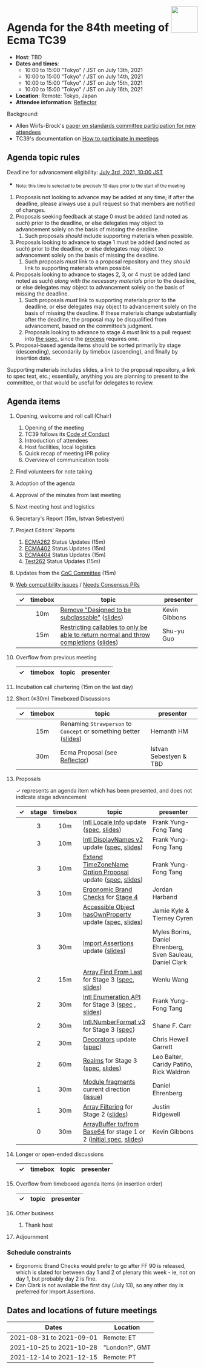 
<img src="../images/Ecma_RVB-003.jpg" align="right" height="70" alt="" />

# Agenda for the 84th meeting of Ecma TC39

- **Host**: TBD
- **Dates and times**:
  - 10:00 to 15:00 "Tokyo" / JST on July 13th, 2021
  - 10:00 to 15:00 "Tokyo" / JST on July 14th, 2021
  - 10:00 to 15:00 "Tokyo" / JST on July 15th, 2021
  - 10:00 to 15:00 "Tokyo" / JST on July 16th, 2021
- **Location**: Remote: Tokyo, Japan
- **Attendee information**: [Reflector](https://github.com/tc39/Reflector/issues/380)

Background:
- Allen Wirfs-Brock's [paper on standards committee participation for new attendees](http://wirfs-brock.com/allen/files/papers/standpats-asianplop2016.pdf)
- TC39's documentation on [How to participate in meetings](https://github.com/tc39/how-we-work/blob/master/how-to-participate-in-meetings.md)

## Agenda topic rules

Deadline for advancement eligibility: [July 3rd, 2021, 10:00 JST ](https://www.timeanddate.com/countdown/generic?p0=1440&iso=20210703T01&msg%20%20%20%20=TC39%20Submission%20deadline)
  - <sub>Note: this time is selected to be precisely 10 days prior to the start of the meeting</sub>

1. Proposals not looking to advance may be added at any time; if after the deadline, please always use a pull request so that members are notified of changes.
1. Proposals seeking feedback at stage 0 must be added (and noted as such) prior to the deadline, or else delegates may object to advancement solely on the basis of missing the deadline.
    1. Such proposals *should* include supporting materials when possible.
1. Proposals looking to advance to stage 1 must be added (and noted as such) prior to the deadline, or else delegates may object to advancement solely on the basis of missing the deadline.
    1. Such proposals *must* link to a proposal repository and they *should* link to supporting materials when possible.
1. Proposals looking to advance to stages 2, 3, or 4 must be added (and noted as such) *along with the necessary materials* prior to the deadline, or else delegates may object to advancement solely on the basis of missing the deadline.
    1. Such proposals *must* link to supporting materials prior to the deadline, or else delegates may object to advancement solely on the basis of missing the deadline. If these materials change substantially after the deadline, the proposal may be disqualified from advancement, based on the committee’s judgment.
    1. Proposals looking to advance to stage 4 *must* link to a pull request into [the spec](https://github.com/tc39/ecma262), since the [process](https://tc39.github.io/process-document/) requires one.
1. Proposal-based agenda items should be sorted primarily by stage (descending), secondarily by timebox (ascending), and finally by insertion date.

Supporting materials includes slides, a link to the proposal repository, a link to spec text, etc.; essentially, anything you are planning to present to the committee, or that would be useful for delegates to review.

## Agenda items

1. Opening, welcome and roll call (Chair)
    1. Opening of the meeting
    1. TC39 follows its [Code of Conduct](https://tc39.github.io/code-of-conduct/)
    1. Introduction of attendees
    1. Host facilities, local logistics
    1. Quick recap of meeting IPR policy
    1. Overview of communication tools
1. Find volunteers for note taking
1. Adoption of the agenda
1. Approval of the minutes from last meeting
1. Next meeting host and logistics
1. Secretary's Report (15m, Istvan Sebestyen)
1. Project Editors’ Reports
    1. [ECMA262](https://github.com/tc39/ecma262) Status Updates (15m)
    1. [ECMA402](https://github.com/tc39/ecma402) Status Updates (15m)
    1. [ECMA404](https://www.ecma-international.org/publications/standards/Ecma-404.htm) Status Updates (15m)
    1. [Test262](https://github.com/tc39/test262) Status Updates (15m)
1. Updates from the [CoC Committee](https://tc39.es/code-of-conduct/#code-of-conduct-committee) (15m)
1. [Web compatibility issues](https://github.com/tc39/ecma262/issues?utf8=✓&q=is%3Aopen+label%3A%22web+reality%22+is%3Aissue) / [Needs Consensus PRs](https://github.com/tc39/ecma262/pulls?q=is%3Apr+is%3Aopen+label%3A%22needs+consensus%22)

    | ✓ | timebox | topic | presenter |
    |:-:|:-------:|-------|-----------|
    | | 10m | [Remove "Designed to be subclassable"](https://github.com/tc39/ecma262/pull/2360) ([slides](https://docs.google.com/presentation/d/1WDLS4tBiAbEJQeBYRJwjut_yfseGBKocTHpUlM4dpJM/)) | Kevin Gibbons |
    | | 15m | [Restricting callables to only be able to return normal and throw completions](https://github.com/tc39/ecma262/pull/2448) ([slides](https://docs.google.com/presentation/d/1BYX6iJqYJSNL0pR-De074hhQceXqNzGHTVyS9UesGZQ/edit?usp=sharing)) | Shu-yu Guo |

1. Overflow from previous meeting

    | ✓ | timebox | topic | presenter |
    |:-:|:-------:|-------|-----------|

1. Incubation call chartering (15m on the last day)

1. Short (&le;30m) Timeboxed Discussions

    | ✓ | timebox | topic | presenter |
    |:-:|:-------:|-------|-----------|
    | | 15m | Renaming `Strawperson` to `Concept` or something better ([slides](https://docs.google.com/presentation/d/11PBKeQOGVj3r3F9xBJIKpgftfyeW5lGHHAJrI7Misgc/edit?usp=sharing))| Hemanth HM |
    | | 30m | Ecma Proposal (see [Reflector](https://github.com/tc39/Reflector/issues/386)) | Istvan Sebestyen & TBD |

1. Proposals

    ✓ represents an agenda item which has been presented, and does not indicate stage advancement

    | ✓ | stage | timebox | topic | presenter |
    |:-:|:-----:|:-------:|-------|-----------|
    | | 3 | 10m | [Intl Locale Info](https://github.com/tc39/proposal-intl-locale-info) update ([spec](https://tc39.es/proposal-intl-locale-info/), [slides](https://docs.google.com/presentation/d/1rrEaInlUFpYJ3djkRfQHpMBzt0C88WuQeFGis8x9UP8)) | Frank Yung-Fong Tang |
    | | 3 | 10m | [Intl DisplayNames v2](https://github.com/tc39/intl-displaynames-v2) update ([spec](https://tc39.es/intl-displaynames-v2), [slides](https://docs.google.com/presentation/d/1EUJ8fIBcCN784S_Da5FT8Fxgo1_lVM8InbSUjhuvpkU/edit#slide=id.ge36b9e7bc8_0_1)) | Frank Yung-Fong Tang |
    | | 3 | 10m | [Extend TimeZoneName Option Proposal](https://github.com/tc39/proposal-intl-extend-timezonename) update ([spec](https://tc39.es/proposal-intl-extend-timezonename), [slides](https://docs.google.com/presentation/d/1a4cp-Jw_k47iv3oHFDC2rhkNPHbZbTzrZOSVR_4_QlM)) | Frank Yung-Fong Tang |
    | | 3 | 10m | [Ergonomic Brand Checks](https://github.com/tc39/proposal-private-fields-in-in) for [Stage 4](https://github.com/tc39/proposal-private-fields-in-in/issues/7) | Jordan Harband |
    | | 3 | 10m | [Accessible Object hasOwnProperty](https://github.com/tc39/proposal-accessible-object-hasownproperty) update ([spec](https://tc39.es/proposal-accessible-object-hasownproperty/), [slides](https://docs.google.com/presentation/d/1UbbNOjNB6XpMGo1GGwl0b8lVsNoCPPPLBByPYc7i5IY/edit?usp=sharing)) | Jamie Kyle & Tierney Cyren
    | | 3 | 30m | [Import Assertions](https://github.com/tc39/proposal-import-assertions/) update ([slides](https://docs.google.com/presentation/d/1GE5BeW0S4avaOikOB9XfXdE75rmt8MHOylIe3w4FPFA)) | Myles Borins, Daniel Ehrenberg, Sven Sauleau, Daniel Clark |
    | | 2 | 15m | [Array Find From Last](https://github.com/tc39/proposal-array-find-from-last) for Stage 3 ([spec](https://tc39.es/proposal-array-find-from-last/index.html), [slides](https://kingwl.github.io/proposal-array-find-from-last-looking-for-stage-3-sides)) | Wenlu Wang
    | | 2 | 30m | [Intl Enumeration API](https://github.com/tc39/proposal-intl-enumeration) for Stage 3 ([spec](https://tc39.es/proposal-intl-enumeration) , [slides](https://docs.google.com/presentation/d/1zL3lb4stb4wrfDlOeMsmW5NqjX_TxTWL5pMjTa1qHVw/edit?usp=sharing)) | Frank Yung-Fong Tang |
    | | 2 | 30m | [Intl.NumberFormat v3](https://github.com/tc39/proposal-intl-numberformat-v3#readme) for Stage 3 ([spec](https://tc39.es/proposal-intl-numberformat-v3/out/numberformat/diff.html)) | Shane F. Carr |
    | | 2 | 30m | [Decorators](https://github.com/tc39/proposal-decorators) update ([spec](https://arai-a.github.io/ecma262-compare/?pr=2417)) | Chris Hewell Garrett
    | | 2 | 60m | [Realms](https://github.com/tc39/proposal-realms) for Stage 3 ([spec](https://tc39.es/proposal-realms/), [slides](https://docs.google.com/presentation/d/1MgrUnQH25gDVosKnH10n9n9msvrLkdaHI0taQgOWRcs/edit#slide=id.ge435a9058a_0_0)) | Leo Balter, Caridy Patiño, Rick Waldron |
    | | 1 | 30m | [Module fragments](https://github.com/tc39-transfer/proposal-module-fragments) current direction ([issue](https://github.com/tc39-transfer/proposal-module-fragments/issues/5#issuecomment-872182208)) | Daniel Ehrenberg |
    | | 1 | 30m | [Array Filtering](https://github.com/tc39/proposal-array-filtering) for Stage 2 ([slides](https://docs.google.com/presentation/d/1fY_jsD8bVZ8P95Mr7cEr3WdCbhMLdEQ7OS5hhLCbfJ4/edit)) | Justin Ridgewell
    | | 0 | 30m | [ArrayBuffer to/from Base64](https://github.com/bakkot/proposal-arraybuffer-base64) for stage 1 or 2 ([initial spec](https://bakkot.github.io/proposal-arraybuffer-base64/), [slides](https://docs.google.com/presentation/d/1i7_ajP8J1EjILjBoYYkE2nmCT429-LuD7kJyhRUdXqY/)) | Kevin Gibbons
   

1. Longer or open-ended discussions

    | ✓ | timebox | topic | presenter |
    |:-:|:-------:|-------|-----------|

1. Overflow from timeboxed agenda items (in insertion order)

    | ✓ | topic | presenter |
    |:-:|-------|-----------|

1. Other business
    1. Thank host
1. Adjournment

### Schedule constraints

<!-- Be specific! Provide a full name, date and time range that they will or will not be available, and which sessions they are trying to prioritize. Satisfaction not guaranteed, but more information is useful. Conflicting constraints honored on a first-come, first served basis. -->
 - Ergonomic Brand Checks would prefer to go after FF 90 is released, which is slated for between day 1 and 2 of plenary this week - ie, not on day 1, but probably day 2 is fine.
 - Dan Clark is not available the first day (July 13), so any other day is preferred for Import Assertions.

## Dates and locations of future meetings

| Dates                    | Location                       |
|--------------------------|--------------------------------|
| 2021-08-31 to 2021-09-01 | Remote: ET                     |
| 2021-10-25 to 2021-10-28 | "London?", GMT                 |
| 2021-12-14 to 2021-12-15 | Remote: PT                     |
